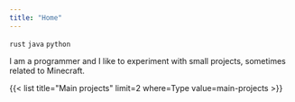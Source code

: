 ```yaml
---
title: "Home"
---
```


`rust` `java` `python`

I am a programmer and I like to experiment with small projects, sometimes related to Minecraft.

{{< list title="Main projects" limit=2 where=Type value=main-projects >}}
